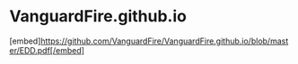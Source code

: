 # VanguardFire.github.io
[embed]https://github.com/VanguardFire/VanguardFire.github.io/blob/master/EDD.pdf[/embed]

